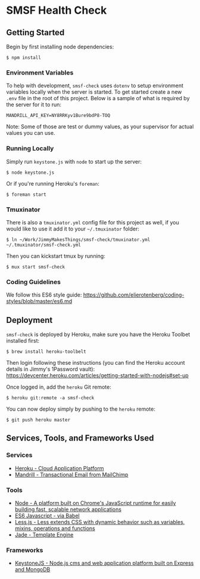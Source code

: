 SMSF Health Check
=================

## Getting Started

Begin by first installing node dependencies:

    $ npm install

### Environment Variables

To help with development, `smsf-check` uses `dotenv` to setup environment
variables locally when the server is started. To get started create a new
`.env` file in the root of this project. Below is a sample of what is
required by the server for it to run:

    MANDRILL_API_KEY=NY8RRKyv1Bure9bdP8-TOQ

Note: Some of those are test or dummy values, as your supervisor for actual
values you can use.

### Running Locally

Simply run `keystone.js` with `node` to start up the server:

    $ node keystone.js

Or if you're running Heroku's `foreman`:

    $ foreman start

### Tmuxinator

There is also a `tmuxinator.yml` config file for this project as well, if you
would like to use it add it to your `~/.tmuxinator` folder:

    $ ln ~/Work/JimmyMakesThings/smsf-check/tmuxinator.yml ~/.tmuxinator/smsf-check.yml

Then you can kickstart tmux by running:

    $ mux start smsf-check

### Coding Guidelines

We follow this ES6 style guide: https://github.com/elierotenberg/coding-styles/blob/master/es6.md

## Deployment

`smsf-check` is deployed by Heroku, make sure you have the Heroku Toolbet
installed first:

    $ brew install heroku-toolbelt

Then login following these instructions (you can find the Heroku account
details in Jimmy's 1Password vault):
https://devcenter.heroku.com/articles/getting-started-with-nodejs#set-up

Once logged in, add the `heroku` Git remote:

    $ heroku git:remote -a smsf-check

You can now deploy simply by pushing to the `heroku` remote:

    $ git push heroku master

## Services, Tools, and Frameworks Used

### Services

* [Heroku - Cloud Application Platform](https://www.heroku.com/)
* [Mandrill - Transactional Email from MailChimp](https://mandrill.com/)

### Tools

* [Node - A platform built on Chrome's JavaScript runtime for easily building fast, scalable network applications](https://nodejs.org/)
* [ES6 Javascript - via Babel](https://github.com/lukehoban/es6features)
* [Less.js - Less extends CSS with dynamic behavior such as variables, mixins, operations and functions](http://lesscss.org)
* [Jade - Template Engine](http://jade-lang.com)

### Frameworks

* [KeystoneJS - Node.js cms and web application platform built on Express and MongoDB](http://keystonejs.com/)

